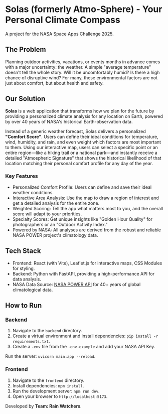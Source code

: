 # Solas (formerly Atmo-Sphere) - Your Personal Climate Compass
A project for the NASA Space Apps Challenge 2025.

## The Problem
Planning outdoor activities, vacations, or events months in advance comes with a major uncertainty: the weather. A simple "average temperature" doesn't tell the whole story. Will it be uncomfortably humid? Is there a high chance of disruptive wind? For many, these environmental factors are not just about comfort, but about health and safety.

## Our Solution
**Solas** is a web application that transforms how we plan for the future by providing a personalized climate analysis for any location on Earth, powered by over 40 years of NASA's historical Earth-observation data.

Instead of a generic weather forecast, Solas delivers a personalized **"Comfort Score"**. Users can define their ideal conditions for temperature, wind, humidity, and rain, and even weight which factors are most important to them. Using our interactive map, users can select a specific point or an entire region—like a hiking trail or a national park—and instantly receive a detailed "Atmospheric Signature" that shows the historical likelihood of that location matching their personal comfort profile for any day of the year.

### Key Features
- Personalized Comfort Profile: Users can define and save their ideal weather conditions.
- Interactive Area Analysis: Use the map to draw a region of interest and get a detailed analysis for the entire zone.
- Weighted Scoring: Tell the app what matters most to you, and the overall score will adapt to your priorities.
- Specialty Scores: Get unique insights like "Golden Hour Quality" for photographers or an "Outdoor Activity Index."
- Powered by NASA: All analyses are derived from the robust and reliable NASA POWER project's climatology data.

## Tech Stack
- Frontend: React (with Vite), Leaflet.js for interactive maps, CSS Modules for styling.
- Backend: Python with FastAPI, providing a high-performance API for data analysis.
- NASA Data Source: [NASA POWER API](https://power.larc.nasa.gov/) for 40+ years of global climatological data.

## How to Run

### Backend
1. Navigate to the ```backend``` directory.
2. Create a virtual environment and install dependencies: ```pip install -r requirements.txt```.
3. Create a ```.env``` file from the ```.env.example``` and add your NASA API Key.

Run the server: ```uvicorn main:app --reload```.

### Frontend
1. Navigate to the ```frontend``` directory.
2. Install dependencies: ```npm install```.
3. Run the development server: ```npm run dev```.
4. Open your browser to ```http://localhost:5173```.

Developed by **Team: Rain Watchers**.
